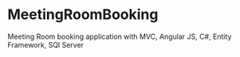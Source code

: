 # MeetingRoomBooking
Meeting Room booking application with MVC, Angular JS, C#, Entity Framework, SQl Server

